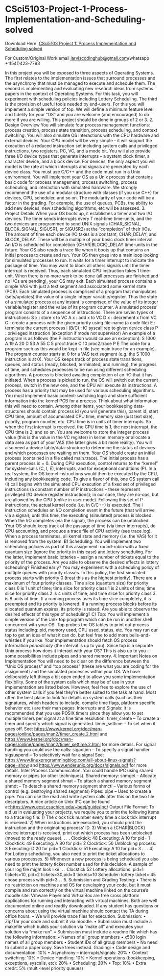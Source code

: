 # CSci5103-Project-1-Process-Implementation-and-Scheduling-solved

Download Here: [CSci5103 Project 1: Process Implementation and Scheduling solved](https://jarviscodinghub.com/assignment/project-1-process-implementation-and-scheduling-solution-2/)

For Custom/Original Work email jarviscodinghub@gmail.com/whatsapp +1(541)423-7793

In this project you will be exposed to three aspects of Operating Systems. The first relates to the implementation issues that surround processes and the asynchrony that must be managed to execute and schedule them. The second is implementing and evaluating new research ideas from systems papers in the context of Operating Systems. For this task, you will experiment with scheduling policies including Lottery Scheduling. The third is the provision of useful tools needed by end-users. For this you will implement a simple version of top. We will define a minimum feature level and fidelity for your “OS” and you are welcome (and encouraged) to do more if you are willing. This project should be done in groups of 2 or 3. 2. Design Overview
You will simulate four process management functions: process creation, process state transition, process scheduling, and context switching. You will also simulate OS interactions with the CPU hardware and external devices. Your CPU model will be very simple – it will support the execution of a reduced instruction set including system calls and privileged instructions, two registers, PC, VC, and a mode bit. You will also provide three I/O device types that generate interrupts – a system clock timer, a character device, and a block device. For devices, the only aspect you will model is the rate at which interrupts and signals are generated by each device class.
You must use C/C++ and the code must run in a Unix environment. You will implement your OS as a Unix process that contains basic code for process management, process switching, process scheduling, and interaction with simulated hardware. We strongly recommend the use of a modular structure with classes (if you use C++) for devices, CPU, scheduler, and so on. The modularity of your code will be a factor in the grading. For example, the use of queues, PCBs, the ability to add new devices, new scheduling algorithms, etc will be assessed. 3. Project Details
When your OS boots up, it establishes a timer and two I/O devices. The timer sends interrupts every T real-time time-units, and the two devices are programmed to send UNIX signals (CHAR_SIGNAL, BLOCK_SIGNAL, SIGUSR1, or SIGUSR2) at the “completion” of their I/Os. The amount of time each device I/O takes is a constant, CHAR_DELAY, and BLOCK_DELAY. These will be a multiple of your basic clock timer interval. An I/O is scheduled for completion {CHAR|BLOCK}_DELAY time-units in the future. Your OS also reads a trace file when it boots up that contains an initial process to create and run. Your OS then goes into a main loop looking for simulated processes to run. It waits for a timer interrupt to indicate the passage of time. You may want to block all others signals until the timer interrupt is received. Thus, each simulated CPU instruction takes 1 time-unit. When there is no more work to be done (all processes are finished and no I/Os are pending), your OS may exit. Each simulated process contains a simple VAS with just a text segment and associated some kernel state (PCB). Each simulated process is comprised of a program that manipulates (sets/updates) the value of a single integer variable/register. Thus the state of a simulated process at any instant is comprised of the value of its integer variable/register and the value of its program counter. A simulated process’ program consists of a sequence of instructions. There are seven types of instructions:
S x : store x to VC A x : add x to VC D x : decrement x from VC
C : create a process with the given priority using file-name (a code file) E : terminate the current process I (B/C) : IO syscall req to given device class P : privileged instruction (exception if mode not supervisor)
An example of a program is as follows (the P instruction would cause an exception):
S 1000 A 19 A 20 D 53 A 55 C 5 proc1.trace C 10 proc2.trace P E
The code for a program such as this would be kept in file (see main.trace for an example). The program counter starts at 0 for a VAS text segment (e.g. the S 1000 instruction is at 0). Your OS keeps track of process state transitions, queues, and status (ready, blocked, terminated, and running), the progress of time, and schedules processes to be run using different scheduling algorithms. A process is blocked awaiting completion of an I/O that it has initiated. When a process is picked to run, the OS will switch out the current process, switch in the new one, and the CPU will execute its instructions. A process has a priority that may be used for various scheduling algorithms. You must implement basic context-switching logic and store sufficient information into the kernel PCB for a process. Think about what information this will need to contain. Among other items, your bookkeeping data-structures should contain process id (you will generate this), parent id, start CPU time, amount of accumulated CPU time, memory size (just text size), priority, program counter, etc. CPU time is in units of timer interrupts. So when the first interrupt is received, the CPU time is 1, the next interrupt, the CPU time is 2, and so on. You are welcome to store the integer process value (this is the value in the VC register) in kernel memory or allocate a data area as part of your VAS (the latter gives a bit more reality). You will also need a device table/data-structure to determine the status of devices and which processes are waiting on them. Your OS should create an initial process (contained in a file called main.trace). The initial process has a parent process id = 0.
During CPU execution, control returns to the “kernel” for system-calls (C, I, E), interrupts, and for exceptional conditions (P). In a real system, the OS kernel instructions would then be executed by the CPU, including any bookkeeping code. To give a flavor of this, one OS system call (I) call begins with the simulated CPU execution of a fixed set of privileged instructions (a constant number of P instructions – these represent privileged I/O device register instructions); in our case, they are no-ops, but are allowed by the CPU (unlike in user mode). Following this set of P instructions, the actual kernel code (i.e. in C/C++) is executed. The I instruction schedules an I/O completion event in the future (that will arrive via a signal); until this time, the executing (simulated) process is blocked. When the I/O completes (via the signal), the process can be unblocked.
Your OS should keep track of the passage of time (via timer interrupts), do CPU accounting, and produce a trace file of CPU activity (see trace.log). When a process terminates, all kernel state and memory (i.e. the VAS) for it is removed from the system.
B) Scheduling:
You will implement two scheduling policies as part of this assignment: round-robin with a fixed quantum size (ignore the priority in this case) and lottery scheduling. For the latter, implement basic lotteries – assign a number of tickets equal to the priority of the process. Are you able to observe the desired effects in lottery scheduling?
Finished early? You may experiment with a scheduling policy of multiple queues with priority classes. In this policy, the first simulated process starts with priority 0 (treat this as the highest priority). There are a maximum of four priority classes. Time slice (quantum size) for priority class 0 is 1 unit of time; time slice for priority class 1 is 2 units of time; time slice for priority class 2 is 4 units of time; and time slice for priority class 3 is 8 units of time.
If a running process uses its time slice completely, it is preempted and its priority is lowered. If a running process blocks before its allocated quantum expires, its priority is raised. Are you able to observe the desired effects of this type of scheduling?
C) Top:
You will implement a simple version of the Unix top program which can be run in another shell concurrent with your OS. Top probes the OS tables to print out process status including: pid, memory used, CPU used, status, etc. You may run our top to get an idea of what it can do, but feel free to add more bells-and-whistles if you like. Your implementation should fetch OS process information *periodically* (the interval is up to you). Since top is a separate Unix process how does it interact with your OS? This is also up to you – some possibilities include pipes and shared memory. 4. Important Notes on Implementation
You will need to be clear on the difference between the “Unix OS process” and “top process” (these are what you are coding for the assignment) and the simulated processes within your OS. We have deliberately left things a bit open ended to allow you some implementation flexibility.
Some of the system calls which may be of use in your implementation are listed below. However, feel free to explore the use of other system calls if you feel they’re better suited to the task at hand. Most often the best place to look for details on system calls (such as their signatures, which headers to include, compile time flags, platform specific behavior etc.) are their man pages.
Interrupts and Signals: It is recommended that you use POSIX timers since they allow you to set multiple timers per signal at a fine time resolution.
timer_create – To create a timer and specify which signal is generated. timer_settime – To set when it goes off.
See: https://www.kernel.org/doc/man-pages/online/pages/man2/timer_create.2.html and https://www.kernel.org/doc/man-pages/online/pages/man2/timer_settime.2.html for more details.
For signal handling you could use the calls: sigaction – To specify a signal handler sigsuspend – To selectively wait for a signal
See: https://www.linuxprogrammingblog.com/all-about-linux-signals?page=show and https://www.enderunix.org/docs/signals.pdf for more details.
Inter Process Communication: You could handle IPC using shared memory or pipes (or other techniques).
Shared memory: shmget – Allocate a shared memory segment shmat – To attach a shared memory segment shmdt – To detach a shared memory segment
shmctl – Various forms of control (e.g. destroying shared segments)
Pipes: pipe – Used to create a pipe. You can use the read and write system calls after this on the two file descriptors.
A nice article on Unix IPC can be found at:https://www.ecst.csuchico.edu/~beej/guide/ipc/
Output File Format:
To aid us in evaluating your projects, we require you to print the following items to a trace log file: 1) The clock tick number every time a clock tick interrupt is received. 2) When instructions are executed, you should print the instruction and the originating process’ ID. 3) When a {CHAR|BLOCK} device interrupt is received, print out which process has been unblocked (moved to the ready queue). . . . Clocktick: 48 Executing: A 10 for pid= 1
Clocktick: 49 Executing: A 80 for pid= 2
Clocktick: 50 Unblocking process: 3 Executing: D 20 for pid= 1
Clocktick: 51 Executing: A 10 for pid= 3 . . . 4) For Lottery scheduling, you also need to print the ticket allocations to various processes. 5) Whenever a new process is being scheduled you also need to print the lottery ticket number used for this decision.
A sample of your log file might look like: . . Clocktick 52 Lottery allocations: pid=1 tickets=10, pid=2 tickets=30,pid=3 tickets=10 Scheduler: lottery ticket= 45 chose process with pid=3 . .
5. Submission and Grading Testing:
• There is no restriction on machines and OS for developing your code, but it must compile and run
correctly on the virtual machine linked on the course’s moodle site. Vmware Player and VirtualBox are free cross platform applications for running and interacting with virtual machines. Both are well documented online and readily downloaded. If any student has questions or concerns about using the virtual machine should contact the TA during office hours. • We will provide trace files for execution.
Submission:
• Zip/Tar your code and submit it via moodle. • Submission must include a makefile which builds your solution via “make all” and executes your solution via “make run”. • Submission must include a readme file which has the following information: • Names of all group members • x500 login names of all group members • Student IDs of all group members • No need to submit a paper copy. Save trees instead.
Grading:
• Code design and documentation: 10% • Asynchrony – interrupts/signals: 20% • Context switching: 10% • Device Handling: 10% • Kernel operations (bookkeeping, exceptions, syscalls, etc): 20% • Scheduling: 20% • Top: 10% • Extra credit: 5% (multi-level priority queues)
